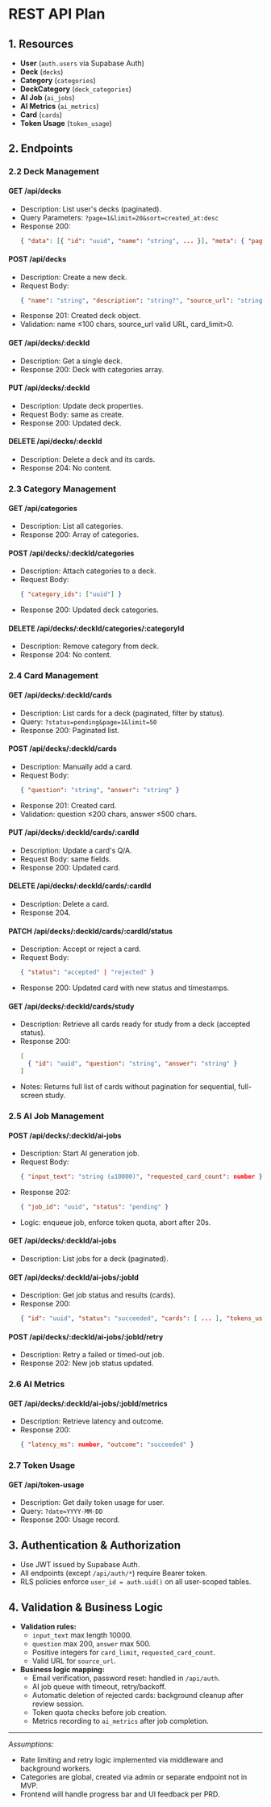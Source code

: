 # REST API Plan

## 1. Resources

- **User** (`auth.users` via Supabase Auth)
- **Deck** (`decks`)
- **Category** (`categories`)
- **DeckCategory** (`deck_categories`)
- **AI Job** (`ai_jobs`)
- **AI Metrics** (`ai_metrics`)
- **Card** (`cards`)
- **Token Usage** (`token_usage`)

## 2. Endpoints

### 2.2 Deck Management

#### GET /api/decks
- Description: List user's decks (paginated).
- Query Parameters: `?page=1&limit=20&sort=created_at:desc`
- Response 200:
  ```json
  { "data": [{ "id": "uuid", "name": "string", ... }], "meta": { "page":1, "total":100 } }
  ```

#### POST /api/decks
- Description: Create a new deck.
- Request Body:
  ```json
  { "name": "string", "description": "string?", "source_url": "string", "card_limit": number?, "category_ids": ["uuid"]? }
  ```
- Response 201: Created deck object.
- Validation: name ≤100 chars, source_url valid URL, card_limit>0.

#### GET /api/decks/:deckId
- Description: Get a single deck.
- Response 200: Deck with categories array.

#### PUT /api/decks/:deckId
- Description: Update deck properties.
- Request Body: same as create.
- Response 200: Updated deck.

#### DELETE /api/decks/:deckId
- Description: Delete a deck and its cards.
- Response 204: No content.

### 2.3 Category Management

#### GET /api/categories
- Description: List all categories.
- Response 200: Array of categories.

#### POST /api/decks/:deckId/categories
- Description: Attach categories to a deck.
- Request Body:
  ```json
  { "category_ids": ["uuid"] }
  ```
- Response 200: Updated deck categories.

#### DELETE /api/decks/:deckId/categories/:categoryId
- Description: Remove category from deck.
- Response 204: No content.

### 2.4 Card Management

#### GET /api/decks/:deckId/cards
- Description: List cards for a deck (paginated, filter by status).
- Query: `?status=pending&page=1&limit=50`
- Response 200: Paginated list.

#### POST /api/decks/:deckId/cards
- Description: Manually add a card.
- Request Body:
  ```json
  { "question": "string", "answer": "string" }
  ```
- Response 201: Created card.
- Validation: question ≤200 chars, answer ≤500 chars.

#### PUT /api/decks/:deckId/cards/:cardId
- Description: Update a card's Q/A.
- Request Body: same fields.
- Response 200: Updated card.

#### DELETE /api/decks/:deckId/cards/:cardId
- Description: Delete a card.
- Response 204.

#### PATCH /api/decks/:deckId/cards/:cardId/status
- Description: Accept or reject a card.
- Request Body:
  ```json
  { "status": "accepted" | "rejected" }
  ```
- Response 200: Updated card with new status and timestamps.

#### GET /api/decks/:deckId/cards/study
- Description: Retrieve all cards ready for study from a deck (accepted status).
- Response 200:
  ```json
  [
    { "id": "uuid", "question": "string", "answer": "string" }
  ]
  ```
- Notes: Returns full list of cards without pagination for sequential, full-screen study.

### 2.5 AI Job Management

#### POST /api/decks/:deckId/ai-jobs
- Description: Start AI generation job.
- Request Body:
  ```json
  { "input_text": "string (≤10000)", "requested_card_count": number }
  ```
- Response 202:
  ```json
  { "job_id": "uuid", "status": "pending" }
  ```
- Logic: enqueue job, enforce token quota, abort after 20s.

#### GET /api/decks/:deckId/ai-jobs
- Description: List jobs for a deck (paginated).

#### GET /api/decks/:deckId/ai-jobs/:jobId
- Description: Get job status and results (cards).
- Response 200:
  ```json
  { "id": "uuid", "status": "succeeded", "cards": [ ... ], "tokens_used": number }
  ```

#### POST /api/decks/:deckId/ai-jobs/:jobId/retry
- Description: Retry a failed or timed-out job.
- Response 202: New job status updated.

### 2.6 AI Metrics

#### GET /api/decks/:deckId/ai-jobs/:jobId/metrics
- Description: Retrieve latency and outcome.
- Response 200:
  ```json
  { "latency_ms": number, "outcome": "succeeded" }
  ```

### 2.7 Token Usage

#### GET /api/token-usage
- Description: Get daily token usage for user.
- Query: `?date=YYYY-MM-DD`
- Response 200: Usage record.

## 3. Authentication & Authorization

- Use JWT issued by Supabase Auth.
- All endpoints (except `/api/auth/*`) require Bearer token.
- RLS policies enforce `user_id = auth.uid()` on all user-scoped tables.

## 4. Validation & Business Logic

- **Validation rules:**
  - `input_text` max length 10000.
  - `question` max 200, `answer` max 500.
  - Positive integers for `card_limit`, `requested_card_count`.
  - Valid URL for `source_url`.
- **Business logic mapping:**
  - Email verification, password reset: handled in `/api/auth`.
  - AI job queue with timeout, retry/backoff.
  - Automatic deletion of rejected cards: background cleanup after review session.
  - Token quota checks before job creation.
  - Metrics recording to `ai_metrics` after job completion.

---

*Assumptions:*
- Rate limiting and retry logic implemented via middleware and background workers.
- Categories are global, created via admin or separate endpoint not in MVP.
- Frontend will handle progress bar and UI feedback per PRD. 